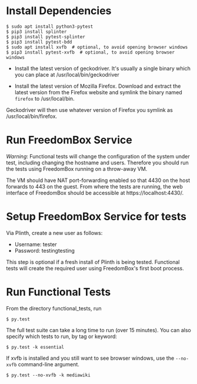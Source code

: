 # Install Dependencies

```
$ sudo apt install python3-pytest
$ pip3 install splinter
$ pip3 install pytest-splinter
$ pip3 install pytest-bdd
$ sudo apt install xvfb  # optional, to avoid opening browser windows
$ pip3 install pytest-xvfb  # optional, to avoid opening browser windows
```

- Install the latest version of geckodriver.
It's usually a single binary which you can place at /usr/local/bin/geckodriver

- Install the latest version of Mozilla Firefox.
Download and extract the latest version from the Firefox website and symlink the binary named `firefox` to /usr/local/bin.

Geckodriver will then use whatever version of Firefox you symlink as /usr/local/bin/firefox.

# Run FreedomBox Service

*Warning*: Functional tests will change the configuration of the system
 under test, including changing the hostname and users. Therefore you
 should run the tests using FreedomBox running on a throw-away VM.

The VM should have NAT port-forwarding enabled so that 4430 on the
host forwards to 443 on the guest. From where the tests are running, the web
interface of FreedomBox should be accessible at https://localhost:4430/.

# Setup FreedomBox Service for tests

Via Plinth, create a new user as follows:

* Username: tester
* Password: testingtesting

This step is optional if a fresh install of Plinth is being
tested. Functional tests will create the required user using FreedomBox's
first boot process.

# Run Functional Tests

From the directory functional_tests, run

```
$ py.test
```

The full test suite can take a long time to run (over 15 minutes). You
can also specify which tests to run, by tag or keyword:

```
$ py.test -k essential
```

If xvfb is installed and you still want to see browser windows, use the
`--no-xvfb` command-line argument.

```
$ py.test --no-xvfb -k mediawiki
```
